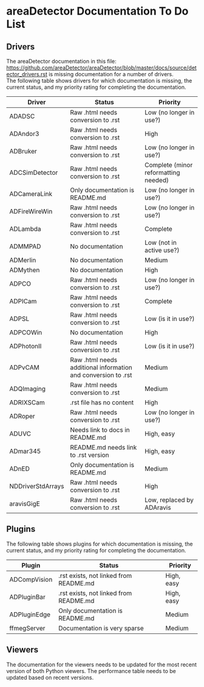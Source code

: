 areaDetector Documentation To Do List
====================================

Drivers
-------
The areaDetector documentation in this file: 
https://github.com/areaDetector/areaDetector/blob/master/docs/source/detector_drivers.rst
is missing documentation for a number of drivers.  
The following table shows drivers for which documentation is missing, the current status, 
and my priority rating for completing the documentation.

Driver   | Status  | Priority
-------  | ------- | --------
ADADSC | Raw .html needs conversion to .rst | Low (no longer in use?)
ADAndor3 | Raw .html needs conversion to .rst | High
ADBruker | Raw .html needs conversion to .rst | Low (no longer in use?)
ADCSimDetector | Raw .html needs conversion to .rst | Complete (minor reformatting needed)
ADCameraLink | Only documentation is README.md | Low (no longer in use?)
ADFireWireWin | Raw .html needs conversion to .rst | Low (no longer in use?)
ADLambda | Raw .html needs conversion to .rst | Complete
ADMMPAD | No documentation | Low (not in active use?)
ADMerlin | No documentation | Medium
ADMythen | No documentation | High
ADPCO | Raw .html needs conversion to .rst | Low (no longer in use?)
ADPICam | Raw .html needs conversion to .rst | Complete
ADPSL | Raw .html needs conversion to .rst | Low (is it in use?)
ADPCOWin | No documentation | High
ADPhotonII | Raw .html needs conversion to .rst | Low (is it in use?)
ADPvCAM | Raw .html needs additional information and conversion to .rst | Medium
ADQImaging | Raw .html needs conversion to .rst | Medium
ADRIXSCam| .rst file has no content | High
ADRoper | Raw .html needs conversion to .rst | Low (no longer in use?)
ADUVC| Needs link to docs in README.md | High, easy
ADmar345| README.md needs link to .rst version | High, easy
ADnED| Only documentation is README.md | Medium
NDDriverStdArrays | Raw .html needs conversion to .rst | High
aravisGigE | Raw .html needs conversion to .rst | Low, replaced by ADAravis

Plugins
-------
The following table shows plugins for which documentation is missing, the current status, 
and my priority rating for completing the documentation.

Plugin   | Status  | Priority
-------  | ------- | --------
ADCompVision | .rst exists, not linked from README.md | High, easy
ADPluginBar | .rst exists, not linked from README.md | High, easy
ADPluginEdge | Only documentation is README.md | Medium
ffmegServer | Documentation is very sparse | Medium

Viewers
-------
The documentation for the viewers needs to be updated for the most recent version of both Python
viewers.  The performance table needs to be updated based on recent versions.
